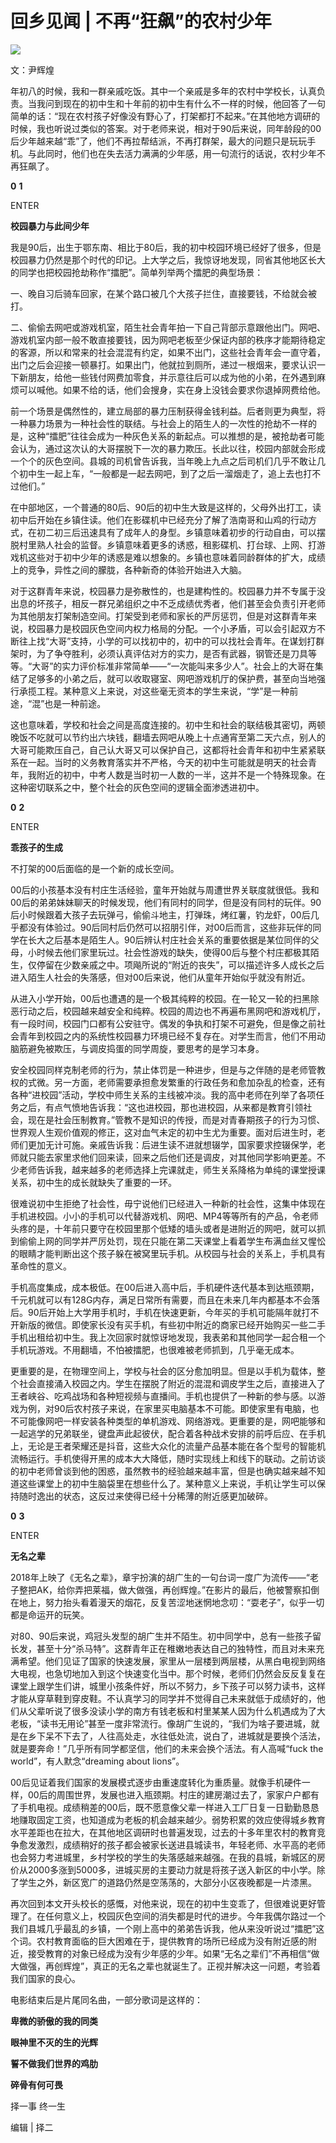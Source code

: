 # 回乡见闻 | 不再“狂飙”的农村少年

![](https://inews.gtimg.com/newsapp_bt/0/15662126426/1000)

文：尹辉煌

年初八的时候，我和一群亲戚吃饭。其中一个亲戚是多年的农村中学校长，认真负责。当我问到现在的初中生和十年前的初中生有什么不一样的时候，他回答了一句简单的话：“现在农村孩子好像没有野心了，打架都打不起来。”在其他地方调研的时候，我也听说过类似的答案。对于老师来说，相对于90后来说，同年龄段的00后少年越来越“乖”了，他们不再拉帮结派，不再打群架，最大的问题只是玩玩手机。与此同时，他们也在失去活力满满的少年感，用一句流行的话说，农村少年不再狂飙了。

**0** **1**

ENTER

**校园暴力与此间少年**

我是90后，出生于鄂东南、相比于80后，我的初中校园环境已经好了很多，但是校园暴力仍然是那个时代的印记。上大学之后，我惊讶地发现，同省其他地区长大的同学也把校园抢劫称作“擂肥”。简单列举两个擂肥的典型场景：

一、晚自习后骑车回家，在某个路口被几个大孩子拦住，直接要钱，不给就会被打。

二、偷偷去网吧或游戏机室，陌生社会青年拍一下自己背部示意跟他出门。网吧、游戏机室内部一般不敢直接要钱，因为网吧老板至少保证内部的秩序才能期待稳定的客源，所以和常来的社会混混有约定，如果不出门，这些社会青年会一直守着，出门之后会迎接一顿暴打。如果出门，他就拉到厕所，递过一根烟来，要求认识一下新朋友，给他一些钱付网费加零食，并示意往后可以成为他的小弟，在外遇到麻烦可以喊他。如果不给的话，他们会搜身，实在身上没钱会要求你退掉网费给他。

前一个场景是偶然性的，建立局部的暴力压制获得金钱利益。后者则更为典型，将一种暴力场景为一种社会性的联结。与社会上的陌生人的一次性的抢劫不一样的是，这种“擂肥”往往会成为一种灰色关系的新起点。可以推想的是，被抢劫者可能会认为，通过这次认的大哥摆脱下一次的暴力欺压。长此以往，校园内部就会形成一个个的灰色空间。县城的司机曾告诉我，当年晚上九点之后司机们几乎不敢让几个初中生一起上车，“一般都是一起去网吧，到了之后一溜烟走了，追上去也打不过他们。”

在中部地区，一个普通的80后、90后的初中生大致是这样的，父母外出打工，读初中后开始在乡镇住读。他们在影碟机中已经充分了解了浩南哥和山鸡的行动方式，在初二初三后迅速具有了成年人的身型。乡镇意味着初步的行动自由，可以摆脱村里熟人社会的监督。乡镇意味着更多的诱惑，租影碟机、打台球、上网、打游戏机这些对于初中少年的诱惑是难以想象的。乡镇也意味着同龄群体的扩大，成绩上的竞争，异性之间的朦胧，各种新奇的体验开始进入大脑。

对于这群青年来说，校园暴力是弥散性的，也是建构性的。校园暴力并不专属于没出息的坏孩子，相反一群兄弟组织之中不乏成绩优秀者，他们甚至会负责引开老师为其他朋友打架制造空间。打架受到老师和家长的严厉惩罚，但是对这群青年来说，校园暴力是校园灰色空间内权力格局的分配。一个小矛盾，可以会引起双方不断往上找“大哥”支持，小学的可以找初中的，初中的可以找社会青年。在谋划打群架时，为了争夺胜利，必须认真评估对方的实力，是否有武器，钢管还是刀具等等。“大哥”的实力评价标准非常简单——“一次能叫来多少人”。社会上的大哥在集结了足够多的小弟之后，就可以收取寝室、网吧游戏机厅的保护费，甚至向当地强行承揽工程。某种意义上来说，对这些毫无资本的学生来说，“学”是一种前途，“混”也是一种前途。

这也意味着，学校和社会之间是高度连接的。初中生和社会的联结极其密切，两顿晚饭不吃就可以节约出六块钱，翻墙去网吧从晚上十点通宵至第二天六点，别人的大哥可能欺压自己，自己认大哥又可以保护自己，这都将社会青年和初中生紧紧联系在一起。当时的义务教育落实并不严格，今天的初中生可能就是明天的社会青年，我附近的初中，中考人数是当时初一人数的一半，这并不是一个特殊现象。在这种密切联系之中，整个社会的灰色空间的逻辑全面渗透进初中。

**0** **2**

ENTER

**乖孩子的生成**

不打架的00后面临的是一个新的成长空间。

00后的小孩基本没有村庄生活经验，童年开始就与周遭世界关联度就很低。我和00后的弟弟妹妹聊天的时候发现，他们有同村的同学，但是没有同村的玩伴。90后小时候跟着大孩子去玩弹弓，偷偷斗地主，打弹珠，烤红薯，钓龙虾，00后几乎都没有体验过。90后同村后仍然可以招朋引伴，对00后而言，这些非玩伴的同学在长大之后基本是陌生人。90后辨认村庄社会关系的重要依据是某位同伴的父母，小时候去他们家里玩过。社会性游戏的缺失，使得00后与整个村庄都极其陌生，仅停留在少数亲戚之中。项飚所说的“附近的丧失”，可以描述许多人成长之后进入陌生人社会的失落感，但对00后来说，他们从童年开始似乎就没有附近。

从进入小学开始，00后也遭遇的是一个极其纯粹的校园。在一轮又一轮的扫黑除恶行动之后，校园越来越安全和纯粹。校园的周边也不再遍布黑网吧和游戏机厅，有一段时间，校园门口都有公安驻守。偶发的争执和打架不可避免，但是像之前社会青年到校园之内的系统性校园暴力环境已经不复存在。对学生而言，他们不用动脑筋避免被欺压，与调皮捣蛋的同学周旋，要思考的是学习本身。

安全校园同样克制老师的行为，禁止体罚是一种进步，但是与之伴随的是老师管教权的式微。另一方面，老师需要承担愈发繁重的行政任务和愈加杂乱的检查，还有各种“进校园”活动，学校中师生关系的主线被冲淡。我的高中老师在列举了各项任务之后，有点气愤地告诉我：“这也进校园，那也进校园，从来都是教育引领社会，现在是社会压制教育。”管教不是知识的传授，而是对青春期孩子的行为习惯、世界观人生观价值观的修正，这对血气未定的初中生尤为重要。面对后进生时，老师们更加无计可施。亲戚告诉我：后进生读不进就想辍学，国家要求控辍保学，老师就只能去家里求他们回来读，回来之后他们还是调皮，对其他同学影响更差。不少老师告诉我，越来越多的老师选择上完课就走，师生关系降格为单纯的课堂授课关系，初中生的成长就缺失了重要的一环。

很难说初中生拒绝了社会性，毋宁说他们已经进入一种新的社会性，这集中体现在手机进校园。小小的手机可以代替游戏机、网吧、MP4等等所有的产品，令老师头疼的是，十年前只要守在校园里那个低矮的墙头或者是进附近的网吧，就可以抓到偷偷上网的同学并严厉处罚，现在只能在第二天课堂上看着学生布满血丝又惺忪的眼睛才能判断出这个孩子躲在被窝里玩手机。从校园与社会的关系上，手机具有革命性的意义。

手机高度集成，成本极低。在00后进入高中后，手机硬件迭代基本到达瓶颈期，千元机就可以有128G内存，满足日常所有需要，而且在未来几年内都基本不会落后。90后开始上大学用手机时，手机在快速更新，今年买的手机可能隔年就打不开新版的微信。即使家长没有买手机，有些初中附近的商家已经开始购买一些二手手机出租给初中生。我上次回家时就惊讶地发现，我表弟和其他同学一起合租一个手机玩游戏。不用翻墙，不怕被擂肥，也很难被老师抓到，几乎毫无成本。

更重要的是，在物理空间上，学校与社会的区分愈加明显。但是以手机为载体，整个社会直接涌入校园之内。学生在摆脱了附近的混混和调皮学生之后，直接进入了王者峡谷、吃鸡战场和各种短视频与直播间。手机也提供了一种新的参与感。以游戏为例，对90后农村孩子来说，在家里买电脑基本不可能。即使家里有电脑，也不可能像网吧一样安装各种类型的单机游戏、网络游戏。更重要的是，网吧能够和一起逃学的兄弟联坐，键盘声此起彼伏，配合着各种战术安排的前呼后应、在手机上，无论是王者荣耀还是抖音，这些大众化的流量产品基本能在各个型号的智能机流畅运行。手机使得开黑的成本大大降低，随时实现线上和线下的联动。之前访谈的初中老师曾谈到他的困惑，虽然教书的经验越来越丰富，但是也确实越来越不知道这些课堂上的初中生脑袋里在想些什么了。某种意义上来说，手机让学生可以保持随时逸出的状态，这反过来使得已经十分稀薄的附近感更加破碎。

**0** **3**

ENTER

**无名之辈**

2018年上映了《无名之辈》，章宇扮演的胡广生的一句台词一度广为流传——“老子整把AK，给你弄把莱福，做大做强，再创辉煌。”在影片的最后，他被警察扣倒在地上，努力抬头看着漫天的烟花，反复苦涩地迷惘地念叨：“耍老子”，似乎一切都是命运开的玩笑。

对80、90后来说，鸡冠头发型的胡广生并不陌生。初中同学中，总有一些孩子留长发，甚至十分“杀马特”。这群青年正在稚嫩地表达自己的独特性，而且对未来充满希望。他们见证了国家的快速发展，家里从一层楼到两层楼，从黑白电视到网络大电视，也急切地加入到这个快速变化当中。那个时候，老师们仍然会反反复复在课堂上跟学生们讲，城里小孩条件好，所以不努力，乡下孩子可以努力读书，这样才能从穿草鞋到穿皮鞋。不认真学习的同学并不觉得自己未来就低于成绩好的，他们从父辈听说了很多没读小学的南方有钱老板和村里某某人因为什么机遇成为了大老板，“读书无用论”甚至一度非常流行。像胡广生说的，“我们为啥子要进城，就是在乡下呆不下去了，人往高处走，水往低处流，说白了，进城就是要换个活法，就是要奔命！”几乎所有同学都坚信，他们的未来会换个活法。有人高喊“fuck
the world”，有人默念“dreaming about lions”。

00后见证着我们国家的发展模式逐步由重速度转化为重质量。就像手机硬件一样，00后的周围世界，发展也进入瓶颈期。村庄的建房潮过去了，家家户户都有了手机电视。成绩稍差的00后，既不愿意像父辈一样进入工厂日复一日勤勤恳恳地赚取固定工资，也知道成为老板的机会越来越少。弱势积累的效应使得城乡教育水平差距也在拉大，在其他地区调研时也普遍发现，过去的十多年里农村的教育竞争愈发激烈，成绩稍好的孩子都会被家长送进县城读书，年轻老师、水平高的老师也会努力考进城里，乡村学校的学生的失落感越来越强。在我的县城，新城区的房价从2000多涨到5000多，进城买房的主要动力就是将孩子送入新区的中小学。除了学生之外，新区宽广的道路仍然是空荡荡的，大部分小区夜晚都是一片漆黑。

再次回到本文开头校长的感慨，对他来说，现在的初中生变乖了，但很难说更好管理了。在任何意义上，校园灰色空间的消失都是时代的进步。今年我偶尔路过一个我们县城几乎最乱的乡镇，一个刚上高中的弟弟告诉我，他从来没听说过“擂肥”这个词。农村教育面临的巨大困难在于，提供教育的场所已经成为没有附近感的附近，接受教育的对象已经成为没有少年感的少年。如果“无名之辈们”不再相信“做大做强，再创辉煌”，真正的无名之辈也就诞生了。正视并解决这一问题，考验着我们国家的良心。

电影结束后是片尾同名曲，一部分歌词是这样的：

**卑微的骄傲的我的同类**

**眼神里不灭的生的光辉**

**誓不做我们世界的鸡肋**

**碎骨有何可畏**

择一事 终一生

编辑 | 择二

